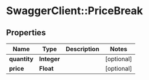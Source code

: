 # SwaggerClient::PriceBreak

## Properties
Name | Type | Description | Notes
------------ | ------------- | ------------- | -------------
**quantity** | **Integer** |  | [optional] 
**price** | **Float** |  | [optional] 


